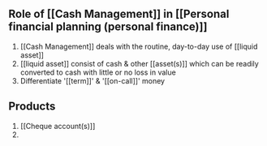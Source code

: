 

## Role of [[Cash Management]] in [[Personal financial planning (personal finance)]]
1. [[Cash Management]] deals with the routine, day-to-day use of [[liquid asset]]
2. [[liquid asset]] consist of cash & other [[asset(s)]] which can be readily converted to cash with little or no loss in value
3. Differentiate '[[term]]' & '[[on-call]]' money

## Products
1. [[Cheque account(s)]]
2. 
